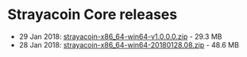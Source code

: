 Strayacoin Core releases
=====================================

- 29 Jan 2018: [strayacoin-x86_64-win64-v1.0.0.0.zip](https://drive.google.com/open?id=10-6HHPfuoIcdl-GhuOPU-9WZ4skjXYli) - 29.3 MB
- 28 Jan 2018: [strayacoin-x86_64-win64-20180128.08.zip](https://drive.google.com/open?id=130CDhJo2GhT_sm3mL2gZ0PuxJ1o7UUx8) - 48.6 MB



